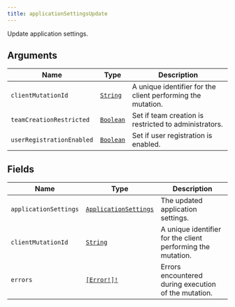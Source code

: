 ```yaml
---
title: applicationSettingsUpdate
---
```


Update application settings.

## Arguments

| Name | Type | Description |
|------|------|-------------|
| `clientMutationId` | [`String`](../scalar/string.md) | A unique identifier for the client performing the mutation. |
| `teamCreationRestricted` | [`Boolean`](../scalar/boolean.md) | Set if team creation is restricted to administrators. |
| `userRegistrationEnabled` | [`Boolean`](../scalar/boolean.md) | Set if user registration is enabled. |

## Fields

| Name | Type | Description |
|------|------|-------------|
| `applicationSettings` | [`ApplicationSettings`](../object/applicationsettings.md) | The updated application settings. |
| `clientMutationId` | [`String`](../scalar/string.md) | A unique identifier for the client performing the mutation. |
| `errors` | [`[Error!]!`](../union/error.md) | Errors encountered during execution of the mutation. |
